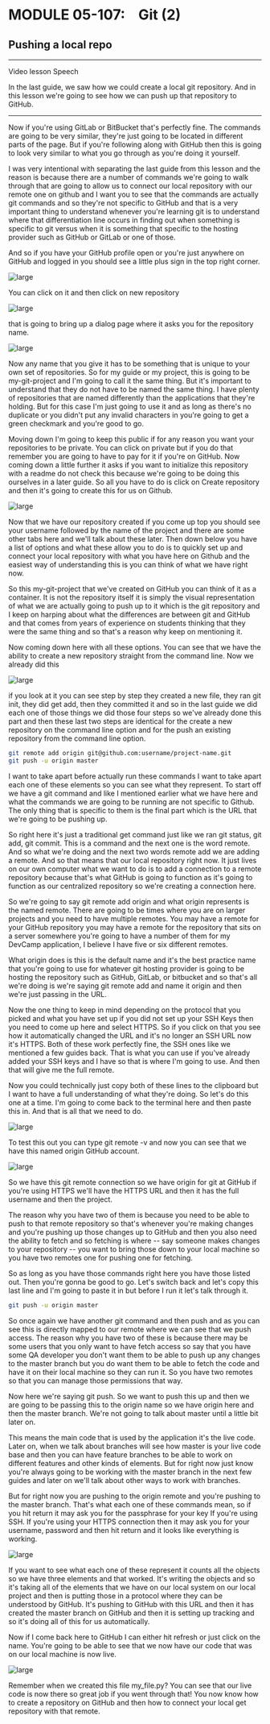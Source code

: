 # MODULE 05-107:    Git (2)

Pushing a local repo
---

---

 Video lesson Speech

In the last guide, we saw how we could create a local git repository. 
And in this lesson we're going to see how we can push up that repository
 to GitHub.

****

Now if you're using GitLab or BitBucket that's perfectly fine. The commands are going to be very similar, they're just going to be located in different parts of the page. But if you're following along with GitHub then this is going to look very similar to what you go through as you're doing it yourself. 

I was very intentional with separating the last guide from this lesson and the reason is because there are a number of commands we're going to walk through that are going to allow us to connect our local repository with our remote one on github and I want you to see that the commands are actually git commands and so they're not specific to GitHub and that is a very important thing to understand whenever you're learning git is to understand where that differentiation line occurs in finding out when something is specific to git versus when it is something that specific to the hosting provider such as GitHub or GitLab or one of those. 

And so if you have your GitHub profile open or you're just anywhere on GitHub and logged in you should see a little plus sign in the top right corner.

![large](./05-107_IMG1.png)

You can click on it and then click on new repository 

![large](./05-107_IMG2.png)

that is going to bring up a dialog page where it asks you for the repository name. 

![large](./05-107_IMG3.png)

Now any name that you give it has to be something that is unique to your own set of repositories. So for my guide or my project, this is going to be my-git-project and I'm going to call it the same thing. But it's important to understand that they do not have to be named the same thing. I have plenty of repositories that are named differently than the applications that they're holding. But for this case I'm just going to use it and as long as there's no duplicate or you didn't put any invalid characters in you're going to get a green checkmark and you're good to go. 

Moving down I'm going to keep this public if for any reason you want your repositories to be private. You can click on private but if you do that remember you are going to have to pay for it if you're on GitHub. Now coming down a little further it asks if you want to initialize this repository with a readme do not check this because we're going to be doing this ourselves in a later guide. So all you have to do is click on Create repository and then it's going to create this for us on Github. 

![large](./05-107_IMG4.png)

Now that we have our repository created if you come up top you should see your username followed by the name of the project and there are some other tabs here and we'll talk about these later. Then down below you have a list of options and what these allow you to do is to quickly set up and connect your local repository with what you have here on Github and the easiest way of understanding this is you can think of what we have right now. 

So this my-git-project that we've created on GitHub you can think of it as a container. It is not the repository itself it is simply the visual representation of what we are actually going to push up to it which is the git repository and I keep on harping about what the differences are between git and GitHub and that comes from years of experience on students thinking that they were the same thing and so that's a reason why keep on mentioning it. 

Now coming down here with all these options. You can see that we have the ability to create a new repository straight from the command line. Now we already did this 

![large](./05-107_IMG5.png)

if you look at it you can see step by step they created a new file, they ran git init, they did get add, then they committed it and so in the last guide we did each one of those things we did those four steps so we've already done this part and then these last two steps are identical for the create a new repository on the command line option and for the push an existing repository from the command line option. 

```bash
git remote add origin git@github.com:username/project-name.git
git push -u origin master
```

I want to take apart before actually run these commands I want to take apart each one of these elements so you can see what they represent. To start off we have a git command and like I mentioned earlier what we have here and what the commands we are going to be running are not specific to Github. The only thing that is specific to them is the final part which is the URL that we're going to be pushing up. 

So right here it's just a traditional get command just like we ran git status, git add, git commit. This is a command and the next one is the word remote. And so what we're doing and the next two words remote add we are adding a remote. And so that means that our local repository right now. It just lives on our own computer what we want to do is to add a connection to a remote repository because that's what GitHub is going to function as it's going to function as our centralized repository so we're creating a connection here. 

So we're going to say git remote add origin and what origin represents is the named remote. There are going to be times where you are on larger projects and you need to have multiple remotes. You may have a remote for your GitHub repository you may have a remote for the repository that sits on a server somewhere you're going to have a number of them for my DevCamp application, I believe I have five or six different remotes. 

What origin does is this is the default name and it's the best practice name that you're going to use for whatever git hosting provider is going to be hosting the repository such as GitHub, GitLab, or bitbucket and so that's all we're doing is we're saying git remote add and name it origin and then we're just passing in the URL. 

Now the one thing to keep in mind depending on the protocol that you picked and what you have set up if you did not set up your SSH Keys then you need to come up here and select HTTPS. So if you click on that you see how it automatically changed the URL and it's no longer an SSH URL now it's HTTPS. Both of these work perfectly fine, the SSH ones like we mentioned a few guides back. That is what you can use if you've already added your SSH keys and I have so that is where I'm going to use. And then that will give me the full remote. 

Now you could technically just copy both of these lines to the clipboard but I want to have a full understanding of what they're doing. So let's do this one at a time. I'm going to come back to the terminal here and then paste this in. And that is all that we need to do. 

![large](./05-107_IMG6.png)

To test this out you can type git remote -v and now you can see that we have this named origin GitHub account. 

![large](./05-107_IMG7.png)

So we have this git remote connection so we have origin for git at GitHub if you're using HTTPS we'll have the HTTPS URL and then it has the full username and then the project.

The reason why you have two of them is because you need to be able to push to that remote repository so that's whenever you're making changes and you're pushing up those changes up to GitHub and then you also need the ability to fetch and so fetching is where -- say someone makes changes to your repository -- you want to bring those down to your local machine so you have two remotes one for pushing one for fetching.

So as long as you have those commands right here you have those listed out. Then you're gonna be good to go. Let's switch back and let's copy this last line and I'm going to paste it in but before I run it let's talk through it.

```bash
git push -u origin master
```

So once again we have another git command and then push and as you can see this is directly mapped to our remote where we can see that we push access. The reason why you have two of these is because there may be some users that you only want to have fetch access so say that you have some QA developer you don't want them to be able to push up any changes to the master branch but you do want them to be able to fetch the code and have it on their local machine so they can run it. So you have two remotes so that you can manage those permissions that way. 

Now here we're saying git push. So we want to push this up and then we are going to be passing this to the origin name so we have origin here and then the master branch. We're not going to talk about master until a little bit later on.

This means the main code that is used by the application it's the live code. Later on, when we talk about branches will see how master is your live code base and then you can have feature branches to be able to work on different features and other kinds of elements. But for right now just know you're always going to be working with the master branch in the next few guides and later on we'll talk about other ways to work with branches. 

But for right now you are pushing to the origin remote and you're pushing to the master branch. That's what each one of these commands mean, so if you hit return it may ask you for the passphrase for your key If you're using SSH. If you're using your HTTPS connection then it may ask you for your username, password and then hit return and it looks like everything is working. 

![large](./05-107_IMG8.png)

If you want to see what each one of these represent it counts all the objects so we have three elements and that worked. It's writing the objects and so it's taking all of the elements that we have on our local system on our local project and then is putting those in a protocol where they can be understood by GitHub. It's pushing to GitHub with this URL and then it has created the master branch on GitHub and then it is setting up tracking and so it's doing all of this for us automatically. 

Now if I come back here to GitHub I can either hit refresh or just click on the name. You're going to be able to see that we now have our code that was on our local machine is now live. 

![large](./05-107_IMG9.png)

Remember when we created this file my_file.py? You can see that our live code is now there so great job if you went through that! You now know how to create a repository on GitHub and then how to connect your local get repository with that remote.
